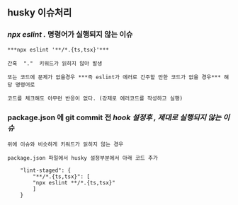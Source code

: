 ## husky 이슈처리

### ***npx eslint .***   명령어가 실행되지 않는 이슈
    
    ***npx eslint '**/*.{ts,tsx}'***  
    
    간혹  "."  키워드가 읽히지 않아 발생
    
    또는 코드에 문제가 없을경우 ***즉 eslint가 에러로 간주할 만한 코드가 없을 경우*** 해당 명령어로
    
    코드를 체크해도 아무런 반응이 없다. (강제로 에러코드를 작성하고 실행)
    
### package.json 에 git commit 전 ***hook 설정후 , 제대로 실행되지 않는 이슈***
    위에 이슈와 비슷하게 키워드가 읽히지 않는 경우

    package.json 파일에서 husky 설정부분에서 아래 코드 추가
    
```shell
    "lint-staged": {
        "**/*.{ts,tsx}": [
        "npx eslint **/*.{ts,tsx}"
        ]
    }
```